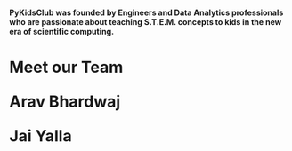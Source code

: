 #### PyKidsClub was founded by Engineers and Data Analytics professionals who are passionate about teaching S.T.E.M. concepts to kids in the new era of scientific computing.

<h1> Meet our Team
<div>
  <p> Arav Bhardwaj </p>
</div>
<div>
   <p> Jai Yalla </p>
</div>
 
 

